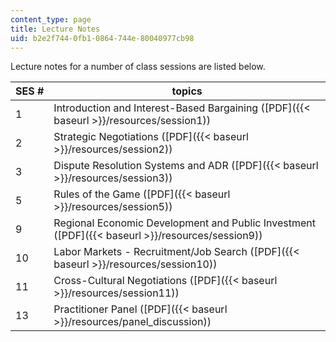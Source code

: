 ```yaml
---
content_type: page
title: Lecture Notes
uid: b2e2f744-0fb1-0864-744e-80040977cb98
---
```


Lecture notes for a number of class sessions are listed below.

| SES # | topics |
| --- | --- |
| 1 | Introduction and Interest-Based Bargaining ([PDF]({{< baseurl >}}/resources/session1)) |
| 2 | Strategic Negotiations ([PDF]({{< baseurl >}}/resources/session2)) |
| 3 | Dispute Resolution Systems and ADR ([PDF]({{< baseurl >}}/resources/session3)) |
| 5 | Rules of the Game ([PDF]({{< baseurl >}}/resources/session5)) |
| 9 | Regional Economic Development and Public Investment ([PDF]({{< baseurl >}}/resources/session9)) |
| 10 | Labor Markets - Recruitment/Job Search ([PDF]({{< baseurl >}}/resources/session10)) |
| 11 | Cross-Cultural Negotiations ([PDF]({{< baseurl >}}/resources/session11)) |
| 13 | Practitioner Panel ([PDF]({{< baseurl >}}/resources/panel_discussion))